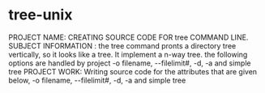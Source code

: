 # tree-unix
PROJECT NAME:
CREATING SOURCE CODE FOR tree COMMAND LINE.
SUBJECT INFORMATION :
the tree command pronts a directory tree vertically, so it looks like a tree. It implement a n-way tree. the following options are handled by project -o filename, --filelimit#, -d, -a and simple tree
PROJECT WORK:
Writing source code for the attributes that are given below,
-o filename, --filelimit#, -d, -a and simple tree

